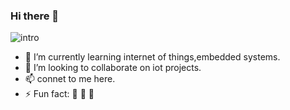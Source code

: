 ### Hi there 👋


![intro](https://user-images.githubusercontent.com/52034745/93458535-0c4d5e00-f8fe-11ea-894a-5aa57818cfd4.png)

- 🌱 I’m currently learning internet of things,embedded systems.
- 👯 I’m looking to collaborate on iot projects.
- 📫 connet to me here.
- ⚡ Fun fact: :doughnut: :rice:  :shaved_ice:


